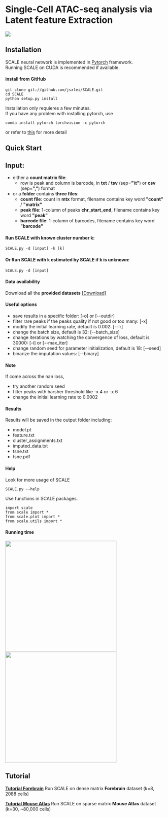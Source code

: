 # Single-Cell ATAC-seq analysis via Latent feature Extraction
![](https://github.com/jsxlei/SCALE/wiki/png/model.png)

## Installation  

SCALE neural network is implemented in [Pytorch](https://pytorch.org/) framework.  
Running SCALE on CUDA is recommended if available.   
	
#### install from GitHub

	git clone git://github.com/jsxlei/SCALE.git
	cd SCALE
	python setup.py install
    
Installation only requieres a few minutes.  
If you have any problem with installing pytorch, use

	conda install pytorch torchvision -c pytorch

or refer to [this](https://pytorch.org/get-started/locally/) for more detail

## Quick Start

## Input: 
* either a **count matrix file**:  
	* row is peak and column is barcode, in **txt** / **tsv** (sep=**"\t"**) or **csv** (sep=**","**) format
* or a **folder** contains **three files**:   
	* **count file**: count in **mtx** format, filename contains key word **"count"** / **"matrix"**    
	* **peak file**: 1-column of peaks **chr_start_end**, filename contains key word **"peak"**  
	* **barcode file**: 1-column of barcodes, filename contains key word **"barcode"**

#### Run SCALE with known cluster number k:  

    SCALE.py -d [input] -k [k]

#### Or Run SCALE with k estimated by SCALE if k is unknown: 

    SCALE.py -d [input]

#### Data availability  
Download all the **provided datasets** [[Download]](https://cloud.tsinghua.edu.cn/u/d/a776d93940dc43c5aad6/)  

#### Useful options  
* save results in a specific folder: [-o] or [--outdir] 
* filter rare peaks if the peaks quality if not good or too many: [-x]
* modify the initial learning rate, default is 0.002: [--lr]  
* change the batch size, default is 32: [--batch_size]
* change iterations by watching the convergence of loss, default is 30000: [-i] or [--max_iter]  
* change random seed for parameter initialization, default is 18: [--seed]
* binarize the imputation values: [--binary]
	
#### Note    
If come across the nan loss, 
* try another random seed
* filter peaks with harsher threshold like -x 4 or -x 6
* change the initial learning rate to 0.0002 
	
#### Results
Results will be saved in the output folder including:
* model.pt
* feature.txt
* cluster_assignments.txt
* imputed_data.txt
* tsne.txt
* tsne.pdf

#### Help
Look for more usage of SCALE

	SCALE.py --help 

Use functions in SCALE packages.

	import scale
	from scale import *
	from scale.plot import *
	from scale.utils import *
	
#### Running time
<p float="left">
  <img src="https://github.com/jsxlei/SCALE/wiki/png/runtime.png" width="350" />
  <img src="https://github.com/jsxlei/SCALE/wiki/png/memory.png" width="350" /> 
</p>

## Tutorial


**[Tutorial Forebrain](https://github.com/jsxlei/SCALE/wiki/Forebrain)**   Run SCALE on dense matrix **Forebrain** dataset (k=8, 2088 cells)
	
**[Tutorial Mouse Atlas](https://github.com/jsxlei/SCALE/wiki/Mouse-Atlas)**   Run SCALE on sparse matrix **Mouse Atlas** dataset (k=30, ~80,000 cells)
